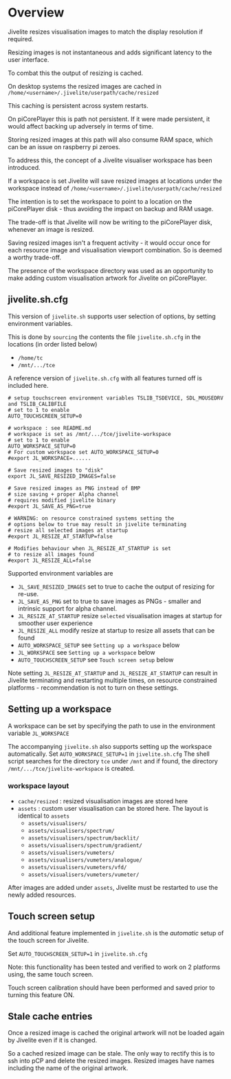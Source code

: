 # Overview
Jivelite resizes visualisation images to match the display resolution if required.

Resizing images is not instantaneous and adds significant latency to the user 
interface.

To combat this the output of resizing is cached.

On desktop systems the resized images are cached in
`/home/<username>/.jivelite/userpath/cache/resized`

This caching is persistent across system restarts.

On piCorePlayer this is path not persistent.
If it were made persistent, it would affect backing up adversely in terms of time.

Storing resized images at this path will also consume RAM space, which can be an issue on raspberry pi zeroes.

To address this, the concept of a Jivelite visualiser workspace has been introduced.

If a workspace is set Jivelite will save resized images at locations under the workspace
instead of `/home/<username>/.jivelite/userpath/cache/resized`

The intention is to set the workspace to point to a location on the piCorePlayer disk - thus avoiding the impact on backup and RAM usage.

The trade-off is that Jivelite will now be writing to the piCorePlayer disk,
whenever an image is resized.

Saving resized images isn't a frequent activity - it would occur once for each resource image and visualisation viewport combination.
So is deemed a worthy trade-off.

The presence of the workspace directory was used as an opportunity to make adding custom visualisation artwork for Jivelite on piCorePlayer.

## jivelite.sh.cfg
This version of `jivelite.sh` supports user selection of options, by setting environment variables.

This is done by `sourcing` the contents the file `jivelite.sh.cfg` in the locations (in order listed below)
* `/home/tc`
* `/mnt/.../tce`

A reference version of `jivelite.sh.cfg` with all features turned off is included here.
```
# setup touchscreen environment variables TSLIB_TSDEVICE, SDL_MOUSEDRV and TSLIB_CALIBFILE
# set to 1 to enable
AUTO_TOUCHSCREEN_SETUP=0

# workspace : see README.md
# workspace is set as /mnt/.../tce/jivelite-workspace
# set to 1 to enable
AUTO_WORKSPACE_SETUP=0
# For custom workspace set AUTO_WORKSPACE_SETUP=0
#export JL_WORKSPACE=......

# Save resized images to "disk"
export JL_SAVE_RESIZED_IMAGES=false

# Save resized images as PNG instead of BMP
# size saving + proper Alpha channel 
# requires modified jivelite binary
#export JL_SAVE_AS_PNG=true

# WARNING: on resource constrained systems setting the 
# options below to true may result in jivelite terminating
# resize all selected images at startup
#export JL_RESIZE_AT_STARTUP=false

# Modifies behaviour when JL_RESIZE_AT_STARTUP is set
# to resize all images found
#export JL_RESIZE_ALL=false
```

Supported environment variables are
*  `JL_SAVE_RESIZED_IMAGES` set to true to cache the output of resizing for re-use.
*  `JL_SAVE_AS_PNG` set to true to save images as PNGs - smaller and intrinsic support for alpha channel.
*  `JL_RESIZE_AT_STARTUP` resize `selected` visualisation images at startup for smoother user experience
*  `JL_RESIZE_ALL` modify resize at startup to resize all assets that can be found
*  `AUTO_WORKSPACE_SETUP` see `Setting up a workspace` below
*  `JL_WORKSPACE` see `Setting up a workspace` below
*  `AUTO_TOUCHSCREEN_SETUP` see `Touch screen setup` below

Note setting `JL_RESIZE_AT_STARTUP` and `JL_RESIZE_AT_STARTUP` can result in Jivelite terminating
and restarting multiple times, on resource constrained platforms - recommendation is not to turn
on these settings.


## Setting up a workspace
A workspace can be set by specifying the path to use in the environment variable
`JL_WORKSPACE`

The accompanying `jivelite.sh` also supports setting up the workspace automatically.
Set `AUTO_WORKSPACE_SETUP=1` in `jivelite.sh.cfg`
The shell script searches for the directory `tce` under `/mnt` and if found,
the directory `/mnt/.../tce/jivelite-workspace` is created.

### workspace layout
* `cache/resized` : resized visualisation images are stored here
* `assets` : custom user visualisation can be stored here. The layout is identical to `assets`
  * `assets/visualisers/`
  * `assets/visualisers/spectrum/`
  * `assets/visualisers/spectrum/backlit/`
  * `assets/visualisers/spectrum/gradient/`
  * `assets/visualisers/vumeters/`
  * `assets/visualisers/vumeters/analogue/`
  * `assets/visualisers/vumeters/vfd/`
  * `assets/visualisers/vumeters/vumeter/`

After images are added under `assets`, Jivelite must be restarted to use the newly added resources.

## Touch screen setup
And additional feature implemented in `jivelite.sh` is the *automatic* setup of the touch
screen for Jivelite.

Set `AUTO_TOUCHSCREEN_SETUP=1` in `jivelite.sh.cfg`

Note: this functionality has been tested and verified to work on 2 platforms using,
the same touch screen.

Touch screen calibration should have been performed and saved prior to turning this feature ON.

## Stale cache entries
Once a resized image is cached the original artwork will not be loaded again by Jivelite even if it
is changed.

So a cached resized image can be stale.
The only way to rectify this is to ssh into pCP and delete the resized images.
Resized images have names including the name of the original artwork.
